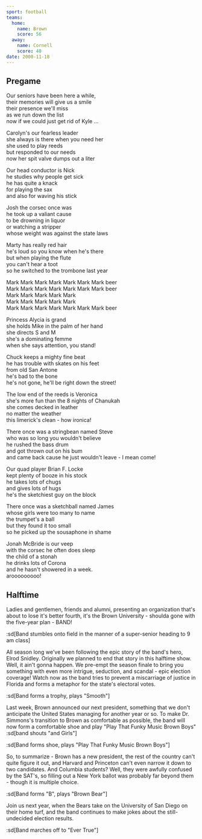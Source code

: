 ```yaml
---
sport: football
teams:
  home:
    name: Brown
    score: 56
  away:
    name: Cornell
    score: 40
date: 2000-11-18
---
```


## Pregame

Our seniors have been here a while,\
their memories will give us a smile\
their presence we'll miss\
as we run down the list\
now if we could just get rid of Kyle ...

Carolyn's our fearless leader\
she always is there when you need her\
she used to play reeds\
but responded to our needs\
now her spit valve dumps out a liter

Our head conductor is Nick\
he studies why people get sick\
he has quite a knack\
for playing the sax\
and also for waving his stick

Josh the corsec once was\
he took up a valiant cause\
to be drowning in liquor\
or watching a stripper\
whose weight was against the state laws

Marty has really red hair\
he's loud so you know when he's there\
but when playing the flute\
you can't hear a toot\
so he switched to the trombone last year

Mark Mark Mark Mark Mark Mark Mark beer\
Mark Mark Mark Mark Mark Mark Mark beer\
Mark Mark Mark Mark Mark\
Mark Mark Mark Mark Mark\
Mark Mark Mark Mark Mark Mark Mark beer

Princess Alycia is grand\
she holds Mike in the palm of her hand\
she directs S and M\
she's a dominating femme\
when she says attention, you stand!

Chuck keeps a mighty fine beat\
he has trouble with skates on his feet\
from old San Antone\
he's bad to the bone\
he's not gone, he'll be right down the street!

The low end of the reeds is Veronica\
she's more fun than the 8 nights of Chanukah\
she comes decked in leather\
no matter the weather\
this limerick's clean - how ironica!

There once was a stringbean named Steve\
who was so long you wouldn't believe\
he rushed the bass drum\
and got thrown out on his bum\
and came back cause he just wouldn't leave - I mean come!

Our quad player Brian F. Locke\
kept plenty of booze in his stock\
he takes lots of chugs\
and gives lots of hugs\
he's the sketchiest guy on the block

There once was a sketchball named James\
whose girls were too many to name\
the trumpet's a ball\
but they found it too small\
so he picked up the sousaphone in shame

Jonah McBride is our veep\
with the corsec he often does sleep\
the child of a stonah\
he drinks lots of Corona\
and he hasn't showered in a week.\
arooooooooo!

## Halftime

Ladies and gentlemen, friends and alumni, presenting an organization that's about to lose it's better fourth, it's the Brown University - shoulda gone with the five-year plan - BAND!

:sd[Band stumbles onto field in the manner of a super-senior heading to 9 am class]

All season long we've been following the epic story of the band's hero, Elrod Snidley. Originally we planned to end that story in this halftime show. Well, it ain't gonna happen. We pre-empt the season finale to bring you something with even more intrigue, seduction, and scandal - epic election coverage! Watch now as the band tries to prevent a miscarriage of justice in Florida and forms a metaphor for the state's electoral votes.

:sd[Band forms a trophy, plays "Smooth"]

Last week, Brown announced our next president, something that we don't anticipate the United States managing for another year or so. To make Dr. Simmons's transition to Brown as comfortable as possible, the band will now form a comfortable shoe and play "Play That Funky Music Brown Boys" :sd[band shouts "and Girls"]

:sd[Band forms shoe, plays "Play That Funky Music Brown Boys"]

So, to summarize - Brown has a new president, the rest of the country can't quite figure it out, and Harvard and Princeton can't even narrow it down to two candidates. And Columbia students? Well, they were awfully confused by the SAT's, so filling out a New York ballot was probably far beyond them - though it is multiple choice.

:sd[Band forms "B", plays "Brown Bear"]

Join us next year, when the Bears take on the University of San Diego on their home turf, and the band continues to make jokes about the still-undecided election results.

:sd[Band marches off to "Ever True"]
